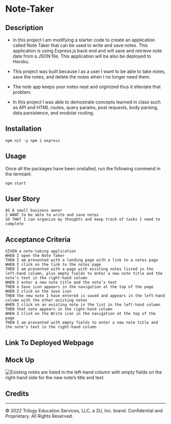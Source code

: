 # Note-Taker

## Description
- In this project I am modifying a starter code to create an application called Note Taker that can be used to write and save notes. This application is using Express.js back end and will save and retrieve note date from a JSON file. This application will be also be deployed to Heroku. 

- This project was built because I as a user I want to be able to take notes, save the notes, and delete the notes when I no longer need them. 

- The note app keeps your notes neat and orginized thus it elleviate that problem. 

- In this project I was able to demostrate concepts learned in class such as API and HTML routes, query params, post requests, body parsing, data parsistence, and modular routing. 


## Installation
``
npm nit -y
npm i express
``

## Usage
Once all the packages have been onstalled, run the following commend in the termianl:
```
npm start
```
## User Story

```
AS A small business owner
I WANT to be able to write and save notes
SO THAT I can organize my thoughts and keep track of tasks I need to complete
```


## Acceptance Criteria

```
GIVEN a note-taking application
WHEN I open the Note Taker
THEN I am presented with a landing page with a link to a notes page
WHEN I click on the link to the notes page
THEN I am presented with a page with existing notes listed in the left-hand column, plus empty fields to enter a new note title and the note’s text in the right-hand column
WHEN I enter a new note title and the note’s text
THEN a Save icon appears in the navigation at the top of the page
WHEN I click on the Save icon
THEN the new note I have entered is saved and appears in the left-hand column with the other existing notes
WHEN I click on an existing note in the list in the left-hand column
THEN that note appears in the right-hand column
WHEN I click on the Write icon in the navigation at the top of the page
THEN I am presented with empty fields to enter a new note title and the note’s text in the right-hand column
```

## Link To Deployed Webpage


## Mock Up
![Existing notes are listed in the left-hand column with empty fields on the right-hand side for the new note’s title and text.](./Assets/11-express-homework-demo-01.png)

## Credits

- - -
© 2022 Trilogy Education Services, LLC, a 2U, Inc. brand. Confidential and Proprietary. All Rights Reserved.